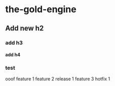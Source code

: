 # the-gold-engine
## Add new h2
### add h3
#### add h4
### test
ooof
feature 1
feature 2
release 1
feature 3
hotfix 1
